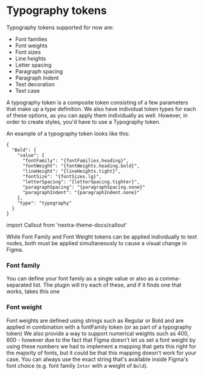 # Typography tokens

Typography tokens supported for now are:
- Font families
- Font weights
- Font sizes
- Line heights
- Letter spacing
- Paragraph spacing
- Paragraph Indent
- Text decoration
- Text case

A typography token is a composite token consisting of a few parameters that make up a type definition. We also have individual token types for each of these options, as you can apply them individually as well. However, in order to create styles, you'd have to use a Typography token.

An example of a typography token looks like this:

```
{
  "Bold": {
    "value": {
      "fontFamily": "{fontFamilies.heading}",
      "fontWeight": "{fontWeights.heading.bold}",
      "lineHeight": "{lineHeights.tight}",
      "fontSize": "{fontSizes.lg}",
      "letterSpacing": "{letterSpacing.tighter}",
      "paragraphSpacing": "{paragraphSpacing.none}"
      "paragraphIndent": "{paragraphIndent.none}"
    },
    "type": "typography"
  }
}
```


import Callout from 'nextra-theme-docs/callout'

<Callout emoji="⚠️">
  While Font Family and Font Weight tokens can be applied individually to text nodes, both must be applied simultaneously to cause a visual change in Figma. 
</Callout> 

### Font family

You can define your font family as a single value or also as a comma-separated list. The plugin will try each of these, and if it finds one that works, takes this one

### Font weight

Font weights are defined using strings such as Regular or Bold and are applied in combination with a fontFamily token (or as part of a typography token) We also provide a way to support numerical weights such as 400, 600 - however due to the fact that Figma doesn't let us set a font weight by using these numbers we had to implement a mapping that gets this right for the majority of fonts, but it could be that this mapping doesn't work for your case. You can always use the exact string that's available inside Figma's font choice (e.g. font family `Inter` with a weight of `Bold`).

